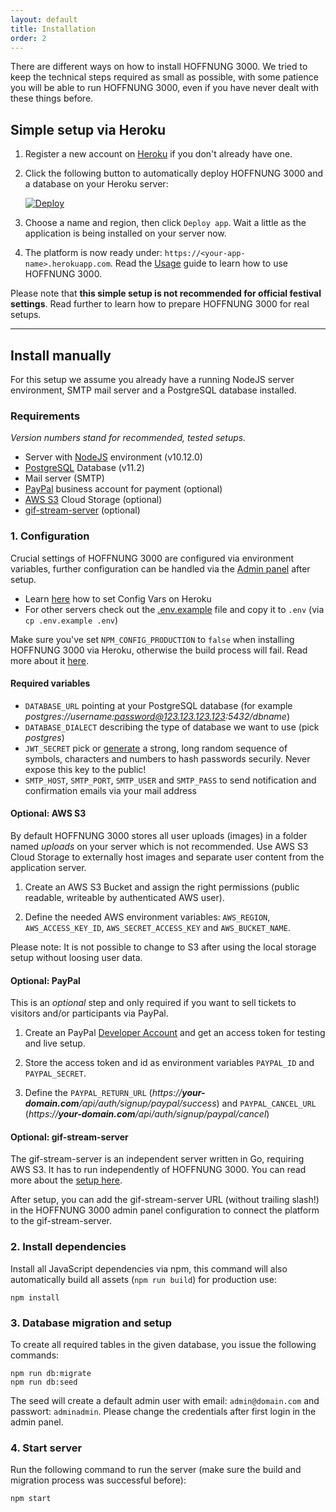 ```yaml
---
layout: default
title: Installation
order: 2
---
```


There are different ways on how to install HOFFNUNG 3000. We tried to keep the technical steps required as small as possible, with some patience you will be able to run HOFFNUNG 3000, even if you have never dealt with these things before.

## Simple setup via Heroku

1. Register a new account on [Heroku](https://www.heroku.com) if you don't already have one.

2. Click the following button to automatically deploy HOFFNUNG 3000 and a database on your Heroku server:

    [![Deploy](https://www.herokucdn.com/deploy/button.svg)](https://heroku.com/deploy?template=https://github.com/adzialocha/hoffnung3000)

3. Choose a name and region, then click `Deploy app`. Wait a little as the application is being installed on your server now.

4. The platform is now ready under: `https://<your-app-name>.herokuapp.com`. Read the [Usage](/usage-guide.html) guide to learn how to use HOFFNUNG 3000.

Please note that **this simple setup is not recommended for official festival settings**. Read further to learn how to prepare HOFFNUNG 3000 for real setups.

---

## Install manually

For this setup we assume you already have a running NodeJS server environment, SMTP mail server and a PostgreSQL database installed.

### Requirements

*Version numbers stand for recommended, tested setups.*

* Server with [NodeJS](https://nodejs.org/en/) environment (v10.12.0)
* [PostgreSQL](https://www.postgresql.org/) Database (v11.2)
* Mail server (SMTP)
* [PayPal](https://www.paypal.com) business account for payment (optional)
* [AWS S3](https://aws.amazon.com/s3/) Cloud Storage (optional)
* [gif-stream-server](https://github.com/adzialocha/gif-stream-server) (optional)

### 1. Configuration

Crucial settings of HOFFNUNG 3000 are configured via environment variables, further configuration can be handled via the [Admin panel](/usage-guide.html) after setup.

* Learn [here](https://devcenter.heroku.com/articles/config-vars) how to set Config Vars on Heroku
* For other servers check out the [.env.example](https://github.com/adzialocha/hoffnung3000/blob/master/.env.example) file and copy it to `.env` (via `cp .env.example .env`)

Make sure you've set `NPM_CONFIG_PRODUCTION` to `false` when installing HOFFNUNG 3000 via Heroku, otherwise the build process will fail. Read more about it [here](https://devcenter.heroku.com/articles/nodejs-support#skip-pruning).

#### Required variables

* `DATABASE_URL` pointing at your PostgreSQL database (for example *postgres://username:password@123.123.123.123:5432/dbname*)
* `DATABASE_DIALECT` describing the type of database we want to use (pick *postgres*)
* `JWT_SECRET` pick or [generate](https://www.grc.com/passwords.htm) a strong, long random sequence of symbols, characters and numbers to hash passwords securily. Never expose this key to the public!
* `SMTP_HOST`, `SMTP_PORT`, `SMTP_USER` and `SMTP_PASS` to send notification and confirmation emails via your mail address

#### Optional: AWS S3

By default HOFFNUNG 3000 stores all user uploads (images) in a folder named *uploads* on your server which is not recommended. Use AWS S3 Cloud Storage to externally host images and separate user content from the application server.

1. Create an AWS S3 Bucket and assign the right permissions (public readable, writeable by authenticated AWS user).

2. Define the needed AWS environment variables: `AWS_REGION`, `AWS_ACCESS_KEY_ID`, `AWS_SECRET_ACCESS_KEY` and `AWS_BUCKET_NAME`.

Please note: It is not possible to change to S3 after using the local storage setup without loosing user data.

#### Optional: PayPal

This is an *optional* step and only required if you want to sell tickets to visitors and/or participants via PayPal.

1. Create an PayPal [Developer Account](https://developer.paypal.com/docs/api/overview/#) and get an access token for testing and live setup.

2. Store the access token and id as environment variables `PAYPAL_ID` and `PAYPAL_SECRET`.

3. Define the `PAYPAL_RETURN_URL` (*https://**your-domain.com**/api/auth/signup/paypal/success*) and `PAYPAL_CANCEL_URL` (*https://**your-domain.com**/api/auth/signup/paypal/cancel*)

#### Optional: gif-stream-server

The gif-stream-server is an independent server written in Go, requiring AWS S3. It has to run independently of HOFFNUNG 3000. You can read more about the [setup here](https://github.com/adzialocha/gif-stream-server).

After setup, you can add the gif-stream-server URL (without trailing slash!) in the HOFFNUNG 3000 admin panel configuration to connect the platform to the gif-stream-server.

### 2. Install dependencies

Install all JavaScript dependencies via npm, this command will also automatically build all assets (`npm run build`) for production use:

```
npm install
```

### 3. Database migration and setup

To create all required tables in the given database, you issue the following commands:

```
npm run db:migrate
npm run db:seed
```

The seed will create a default admin user with email: `admin@domain.com` and passwort: `adminadmin`. Please change the credentials after first login in the admin panel.

### 4. Start server

Run the following command to run the server (make sure the build and migration process was successful before):

```
npm start
```
